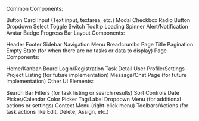 Common Components:

Button
Card
Input (Text input, textarea, etc.)
Modal
Checkbox
Radio Button
Dropdown Select
Toggle Switch
Tooltip
Loading Spinner
Alert/Notification
Avatar
Badge
Progress Bar
Layout Components:

Header
Footer
Sidebar
Navigation Menu
Breadcrumbs
Page Title
Pagination
Empty State (for when there are no tasks or data to display)
Page Components:

Home/Kanban Board
Login/Registration
Task Detail
User Profile/Settings
Project Listing (for future implementation)
Message/Chat Page (for future implementation)
Other UI Elements:

Search Bar
Filters (for task listing or search results)
Sort Controls
Date Picker/Calendar
Color Picker
Tag/Label
Dropdown Menu (for additional actions or settings)
Context Menu (right-click menu)
Toolbars/Actions (for task actions like Edit, Delete, Assign, etc.)
